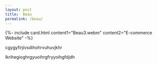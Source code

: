 ```yaml
---
layout: post
title:  Beau
permalink: /beau/
---
```


{%- include card.html content1="Beau3.webm" content2="E-commerce Website" -%}


cgygyfirjivsdihohrvuhuvjkhr



lkrihegioghrgyuoihrgfryyoihgfdjdh